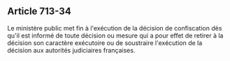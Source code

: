 Article 713-34
----
Le ministère public met fin à l'exécution de la décision de confiscation dès
qu'il est informé de toute décision ou mesure qui a pour effet de retirer à la
décision son caractère exécutoire ou de soustraire l'exécution de la décision
aux autorités judiciaires françaises.
